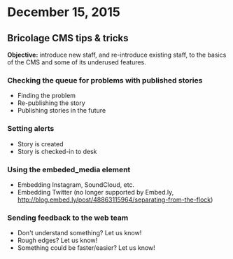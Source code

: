 # December 15, 2015

## Bricolage CMS tips & tricks

**Objective:** introduce new staff, and re-introduce existing staff, to the basics of the CMS and some of its underused features. 

### Checking the queue for problems with published stories

* Finding the problem
* Re-publishing the story
* Publishing stories in the future

### Setting alerts

* Story is created
* Story is checked-in to desk

### Using the embeded_media element

* Embedding Instagram, SoundCloud, etc.
* Embedding Twitter (no longer supported by Embed.ly, http://blog.embed.ly/post/48863115964/separating-from-the-flock)

### Sending feedback to the web team

* Don't understand something? Let us know!
* Rough edges? Let us know!
* Something could be faster/easier? Let us know!
